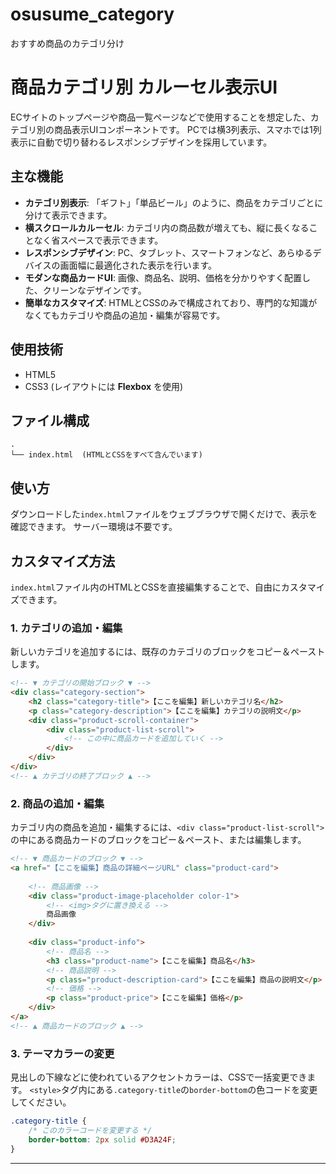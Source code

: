 # osusume_category
おすすめ商品のカテゴリ分け


# 商品カテゴリ別 カルーセル表示UI

ECサイトのトップページや商品一覧ページなどで使用することを想定した、カテゴリ別の商品表示UIコンポーネントです。
PCでは横3列表示、スマホでは1列表示に自動で切り替わるレスポンシブデザインを採用しています。


## 主な機能

- **カテゴリ別表示**: 「ギフト」「単品ビール」のように、商品をカテゴリごとに分けて表示できます。
- **横スクロールカルーセル**: カテゴリ内の商品数が増えても、縦に長くなることなく省スペースで表示できます。
- **レスポンシブデザイン**: PC、タブレット、スマートフォンなど、あらゆるデバイスの画面幅に最適化された表示を行います。
- **モダンな商品カードUI**: 画像、商品名、説明、価格を分かりやすく配置した、クリーンなデザインです。
- **簡単なカスタマイズ**: HTMLとCSSのみで構成されており、専門的な知識がなくてもカテゴリや商品の追加・編集が容易です。

## 使用技術

- HTML5
- CSS3 (レイアウトには **Flexbox** を使用)

## ファイル構成

```
.
└── index.html  (HTMLとCSSをすべて含んでいます)
```

## 使い方

ダウンロードした`index.html`ファイルをウェブブラウザで開くだけで、表示を確認できます。
サーバー環境は不要です。

## カスタマイズ方法

`index.html`ファイル内のHTMLとCSSを直接編集することで、自由にカスタマイズできます。

### 1. カテゴリの追加・編集

新しいカテゴリを追加するには、既存のカテゴリのブロックをコピー＆ペーストします。

```html
<!-- ▼ カテゴリの開始ブロック ▼ -->
<div class="category-section">
    <h2 class="category-title">【ここを編集】新しいカテゴリ名</h2>
    <p class="category-description">【ここを編集】カテゴリの説明文</p>
    <div class="product-scroll-container">
        <div class="product-list-scroll">
            <!-- この中に商品カードを追加していく -->
        </div>
    </div>
</div>
<!-- ▲ カテゴリの終了ブロック ▲ -->
```

### 2. 商品の追加・編集

カテゴリ内の商品を追加・編集するには、`<div class="product-list-scroll">`の中にある商品カードのブロックをコピー＆ペースト、または編集します。

```html
<!-- ▼ 商品カードのブロック ▼ -->
<a href="【ここを編集】商品の詳細ページURL" class="product-card">
    
    <!-- 商品画像 -->
    <div class="product-image-placeholder color-1">
        <!-- <img>タグに置き換える -->
        商品画像
    </div>
    
    <div class="product-info">
        <!-- 商品名 -->
        <h3 class="product-name">【ここを編集】商品名</h3>
        <!-- 商品説明 -->
        <p class="product-description-card">【ここを編集】商品の説明文</p>
        <!-- 価格 -->
        <p class="product-price">【ここを編集】価格</p>
    </div>
</a>
<!-- ▲ 商品カードのブロック ▲ -->
```

### 3. テーマカラーの変更

見出しの下線などに使われているアクセントカラーは、CSSで一括変更できます。
`<style>`タグ内にある`.category-title`の`border-bottom`の色コードを変更してください。

```css
.category-title {
    /* このカラーコードを変更する */
    border-bottom: 2px solid #D3A24F; 
}
```

---
